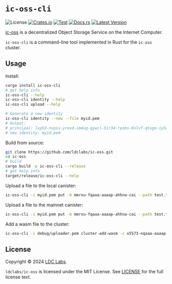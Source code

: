 # `ic-oss-cli`
![License](https://img.shields.io/crates/l/ic-oss-cli.svg)
[![Crates.io](https://img.shields.io/crates/d/ic-oss-cli.svg)](https://crates.io/crates/ic-oss-cli)
[![Test](https://github.com/ldclabs/ic-oss/actions/workflows/test.yml/badge.svg)](https://github.com/ldclabs/ic-oss/actions/workflows/test.yml)
[![Docs.rs](https://img.shields.io/docsrs/ic-oss-cli?label=docs.rs)](https://docs.rs/ic-oss-cli)
[![Latest Version](https://img.shields.io/crates/v/ic-oss-cli.svg)](https://crates.io/crates/ic-oss-cli)

[ic-oss](https://github.com/ldclabs/ic-oss) is a decentralized Object Storage Service on the Internet Computer.

`ic-oss-cli` is a command-line tool implemented in Rust for the `ic-oss` cluster.

## Usage

Install:
```sh
cargo install ic-oss-cli
# get help info
ic-oss-cli --help
ic-oss-cli identity --help
ic-oss-cli upload --help

# Generate a new identity
ic-oss-cli identity --new --file myid.pem
# Output:
# principal: lxph3-nvpsv-yrevd-im4ug-qywcl-5ir34-rpsbs-6olvf-qtugo-iy5ai-jqe
# new identity: myid.pem
```

Build from source:
```sh
git clone https://github.com/ldclabs/ic-oss.git
cd ic-oss
# build
cargo build -p ic-oss-cli --release
# get help info
target/release/ic-oss-cli --help
```

Upload a file to the local canister:
```sh
ic-oss-cli -i myid.pem put -b mmrxu-fqaaa-aaaap-ahhna-cai --path test.tar.gz
```

Upload a file to the mainnet canister:
```sh
ic-oss-cli -i myid.pem put -b mmrxu-fqaaa-aaaap-ahhna-cai --path test.tar.gz --ic
```

Add a wasm file to the cluster:
```sh
ic-oss-cli -i debug/uploader.pem cluster-add-wasm -c x5573-nqaaa-aaaap-ahopq-cai --path target/wasm32-unknown-unknown/release/ic_oss_bucket.wasm
```

## License
Copyright © 2024 [LDC Labs](https://github.com/ldclabs).

`ldclabs/ic-oss` is licensed under the MIT License. See [LICENSE](../../LICENSE-MIT) for the full license text.